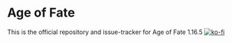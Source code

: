 # Age of Fate

This is the official repository and issue-tracker for Age of Fate 1.16.5
[![ko-fi](https://ko-fi.com/img/githubbutton_sm.svg)](https://ko-fi.com/Z8Z5EO6KT)
